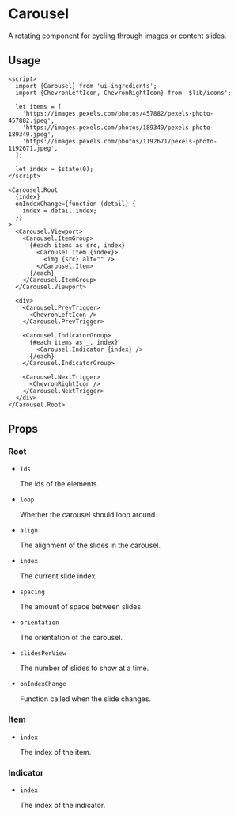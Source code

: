 # Carousel

A rotating component for cycling through images or content slides.

## Usage

```svelte
<script>
  import {Carousel} from 'ui-ingredients';
  import {ChevronLeftIcon, ChevronRightIcon} from '$lib/icons';

  let items = [
    'https://images.pexels.com/photos/457882/pexels-photo-457882.jpeg',
    'https://images.pexels.com/photos/189349/pexels-photo-189349.jpeg',
    'https://images.pexels.com/photos/1192671/pexels-photo-1192671.jpeg',
  ];

  let index = $state(0);
</script>

<Carousel.Root
  {index}
  onIndexChange={function (detail) {
    index = detail.index;
  }}
>
  <Carousel.Viewport>
    <Carousel.ItemGroup>
      {#each items as src, index}
        <Carousel.Item {index}>
          <img {src} alt="" />
        </Carousel.Item>
      {/each}
    </Carousel.ItemGroup>
  </Carousel.Viewport>

  <div>
    <Carousel.PrevTrigger>
      <ChevronLeftIcon />
    </Carousel.PrevTrigger>

    <Carousel.IndicatorGroup>
      {#each items as _, index}
        <Carousel.Indicator {index} />
      {/each}
    </Carousel.IndicatorGroup>

    <Carousel.NextTrigger>
      <ChevronRightIcon />
    </Carousel.NextTrigger>
  </div>
</Carousel.Root>
```

## Props

### Root

- `ids`

  The ids of the elements

- `loop`

  Whether the carousel should loop around.

- `align`

  The alignment of the slides in the carousel.

- `index`

  The current slide index.

- `spacing`

  The amount of space between slides.

- `orientation`

  The orientation of the carousel.

- `slidesPerView`

  The number of slides to show at a time.

- `onIndexChange`

  Function called when the slide changes.

### Item

- `index`

  The index of the item.

### Indicator

- `index`

  The index of the indicator.
